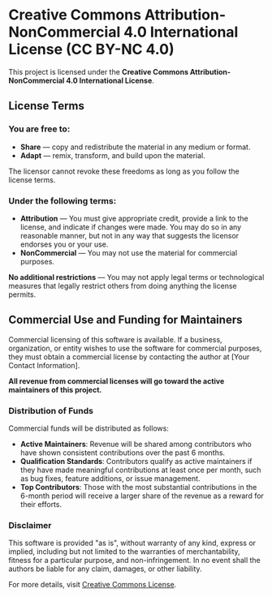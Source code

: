 
# Creative Commons Attribution-NonCommercial 4.0 International License (CC BY-NC 4.0)

This project is licensed under the **Creative Commons Attribution-NonCommercial 4.0 International License**.

## License Terms

### You are free to:
- **Share** — copy and redistribute the material in any medium or format.
- **Adapt** — remix, transform, and build upon the material.

The licensor cannot revoke these freedoms as long as you follow the license terms.

### Under the following terms:
- **Attribution** — You must give appropriate credit, provide a link to the license, and indicate if changes were made. You may do so in any reasonable manner, but not in any way that suggests the licensor endorses you or your use.
- **NonCommercial** — You may not use the material for commercial purposes.

**No additional restrictions** — You may not apply legal terms or technological measures that legally restrict others from doing anything the license permits.

## Commercial Use and Funding for Maintainers

Commercial licensing of this software is available. If a business, organization, or entity wishes to use the software for commercial purposes, they must obtain a commercial license by contacting the author at [Your Contact Information].

**All revenue from commercial licenses will go toward the active maintainers of this project.**

### Distribution of Funds

Commercial funds will be distributed as follows:
- **Active Maintainers**: Revenue will be shared among contributors who have shown consistent contributions over the past 6 months.
- **Qualification Standards**: Contributors qualify as active maintainers if they have made meaningful contributions at least once per month, such as bug fixes, feature additions, or issue management.
- **Top Contributors**: Those with the most substantial contributions in the 6-month period will receive a larger share of the revenue as a reward for their efforts.

### Disclaimer

This software is provided "as is", without warranty of any kind, express or implied, including but not limited to the warranties of merchantability, fitness for a particular purpose, and non-infringement. In no event shall the authors be liable for any claim, damages, or other liability.

For more details, visit [Creative Commons License](https://creativecommons.org/licenses/by-nc/4.0/).
